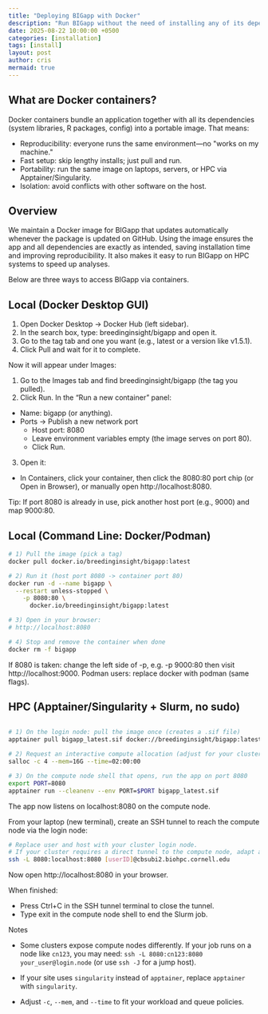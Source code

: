 ```yaml
---
title: "Deploying BIGapp with Docker"
description: "Run BIGapp without the need of installing any of its dependencies"
date: 2025-08-22 10:00:00 +0500
categories: [installation]
tags: [install]
layout: post
author: cris
mermaid: true
---
```


## What are Docker containers?

Docker containers bundle an application together with all its dependencies (system libraries, R packages, config) into a portable image. That means:

* Reproducibility: everyone runs the same environment—no "works on my machine."
* Fast setup: skip lengthy installs; just pull and run.
* Portability: run the same image on laptops, servers, or HPC via Apptainer/Singularity.
* Isolation: avoid conflicts with other software on the host.

## Overview

We maintain a Docker image for BIGapp that updates automatically whenever the package is updated on GitHub. Using the image ensures the app and all dependencies are exactly as intended, saving installation time and improving reproducibility. It also makes it easy to run BIGapp on HPC systems to speed up analyses.

Below are three ways to access BIGapp via containers.

## Local (Docker Desktop GUI)

1. Open Docker Desktop → Docker Hub (left sidebar).
2. In the search box, type: breedinginsight/bigapp and open it.
3. Go to the tag tab and one you want (e.g., latest or a version like v1.5.1).
4. Click Pull and wait for it to complete.

Now it will appear under Images:

1. Go to the Images tab and find breedinginsight/bigapp (the tag you pulled).
2. Click Run. In the “Run a new container” panel:
* Name: bigapp (or anything).
* Ports → Publish a new network port
  * Host port: 8080
  * Leave environment variables empty (the image serves on port 80).
  * Click Run.

3. Open it:

* In Containers, click your container, then click the 8080:80 port chip (or Open in Browser), or manually open http://localhost:8080.

Tip: If port 8080 is already in use, pick another host port (e.g., 9000) and map 9000:80.

## Local (Command Line: Docker/Podman)

```bash
# 1) Pull the image (pick a tag)
docker pull docker.io/breedinginsight/bigapp:latest

# 2) Run it (host port 8080 -> container port 80)
docker run -d --name bigapp \
  --restart unless-stopped \
    -p 8080:80 \
      docker.io/breedinginsight/bigapp:latest

# 3) Open in your browser:
# http://localhost:8080

# 4) Stop and remove the container when done
docker rm -f bigapp
```

If 8080 is taken: change the left side of -p, e.g. -p 9000:80 then visit http://localhost:9000.
Podman users: replace docker with podman (same flags).

## HPC (Apptainer/Singularity + Slurm, no sudo)

```bash

# 1) On the login node: pull the image once (creates a .sif file)
apptainer pull bigapp_latest.sif docker://breedinginsight/bigapp:latest

# 2) Request an interactive compute allocation (adjust for your cluster)
salloc -c 4 --mem=16G --time=02:00:00

# 3) On the compute node shell that opens, run the app on port 8080
export PORT=8080
apptainer run --cleanenv --env PORT=$PORT bigapp_latest.sif
```

The app now listens on localhost:8080 on the compute node.

From your laptop (new terminal), create an SSH tunnel to reach the compute node via the login node:

```bash
# Replace user and host with your cluster login node.
# If your cluster requires a direct tunnel to the compute node, adapt accordingly.
ssh -L 8080:localhost:8080 [userID]@cbsubi2.biohpc.cornell.edu
```

Now open http://localhost:8080 in your browser.

When finished:

* Press Ctrl+C in the SSH tunnel terminal to close the tunnel.
* Type exit in the compute node shell to end the Slurm job.

Notes
* Some clusters expose compute nodes differently. If your job runs on a node like `cn123`, you may need: `ssh -L 8080:cn123:8080 your_user@login.node` (or use `ssh -J` for a jump host).

* If your site uses `singularity` instead of `apptainer`, replace `apptainer` with `singularity`.
* Adjust `-c`, `--mem`, and `--time` to fit your workload and queue policies.
